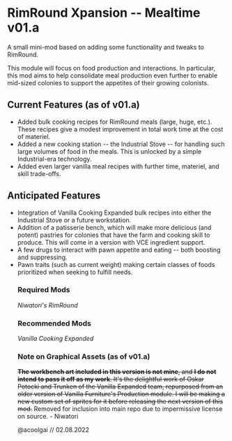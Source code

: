 # RimRound Xpansion -- Mealtime v01.a

A small mini-mod based on adding some functionality and tweaks to RimRound.

This module will focus on food production and interactions. In particular, this mod aims to help consolidate meal production even further to enable mid-sized colonies to support the appetites of their growing colonists.

## Current Features (as of v01.a)
<ul>
<li>Added bulk cooking recipes for RimRound meals (large, huge, etc.). These recipes give a modest improvement in total work time at the cost of materiel.</li>
<li>Added a new cooking station -- the Industrial Stove -- for handling such large volumes of food in the meals. This is unlocked by a simple Industrial-era technology.</li>
<li>Added even larger vanilla meal recipes with further time, materiel, and skill trade-offs.</li>
</ul>

## Anticipated Features
<ul>
<li>Integration of Vanilla Cooking Expanded bulk recipes into either the Industrial Stove or a future workstation.</li>
<li>Addition of a patisserie bench, which will make more delicious (and potent) pastries for colonies that have the farm and cooking skill to produce. This will come in a version with VCE ingredient support.</li>
<li>A few drugs to interact with pawn appetite and eating -- both boosting and suppressing.</li>
<li>Pawn traits (such as current weight) making certain classes of foods prioritized when seeking to fulfill needs.</li>

### Required Mods
*Niwatori's RimRound*

### Recommended Mods
*Vanilla Cooking Expanded*

### Note on Graphical Assets (as of v01.a)
<s>**The workbench art included in this version is not mine**, and **I do not intend to pass it off as my work**. It's the delightful work of Oskar Potocki and Trunken of the Vanilla Expanded team, repurposed from an older version of Vanilla Furniture's Production module. I will be making a new custom set of sprites for it before releasing the next version of this mod.</s> Removed for inclusion into main repo due to impermissive license on source. - Niwatori

@acoolgai // 02.08.2022
